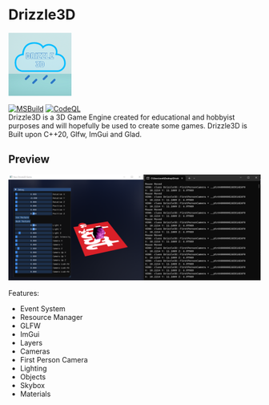 # Drizzle3D
<img src="https://github.com/Cherrytree56567/Drizzle3D/blob/master/Images/Drizzle3D.png?raw=true" width="25%" height="25%">

[![MSBuild](https://github.com/Cherrytree56567/Drizzle3D/actions/workflows/msbuild.yml/badge.svg)](https://github.com/Cherrytree56567/Drizzle3D/actions/workflows/msbuild.yml) [![CodeQL](https://github.com/Cherrytree56567/Drizzle3D/actions/workflows/codeql.yml/badge.svg)](https://github.com/Cherrytree56567/Drizzle3D/actions/workflows/codeql.yml)
<br>
Drizzle3D is a 3D Game Engine created for educational and hobbyist purposes and will hopefully be used to create some games. Drizzle3D is Built upon C++20, Glfw, ImGui and Glad.

## Preview
![](https://github.com/Cherrytree56567/Drizzle3D/blob/master/Images/preview.png?raw=true)

Features:
- Event System
- Resource Manager
- GLFW
- ImGui
- Layers
- Cameras
- First Person Camera
- Lighting
- Objects
- Skybox
- Materials
